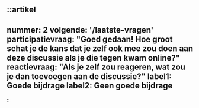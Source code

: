 ::artikel
---
nummer: 2
volgende: '/laatste-vragen'
participatievraag: "Goed gedaan! Hoe groot schat je de kans dat je zelf ook mee zou doen aan deze discussie als je die tegen kwam online?"
reactievraag: "Als je zelf zou reageren, wat zou je dan toevoegen aan de discussie?"
label1: Goede bijdrage
label2: Geen goede bijdrage
---
::
